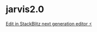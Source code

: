 # jarvis2.0

[Edit in StackBlitz next generation editor ⚡️](https://stackblitz.com/~/github.com/Jymmi23/jarvis2.0)